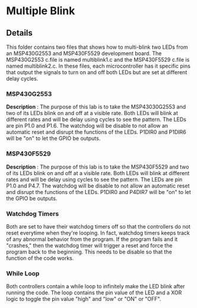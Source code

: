 # Multiple Blink
## Details
This folder contains two files that shows how to multi-blink two LEDs from an MSP430G2553 and MSP430F5529 development board. The MSP430G2553 c.file is named multiblink1.c and the MSP430F5529 c.file is named multiblink2.c. In these files, each microcontroller has it specific pins that output the signals to turn on and off both LEDs but are set at different delay cycles.

### MSP430G2553
**Description** : The purpose of this lab is to take the MSP43030G2553 and two of its LEDs blink on and off at a visible rate. Both LEDs will blink at different rates and will be delay using cycles to see the pattern. The LEDs are pin P1.0 and P1.6. The watchdog will be disable to not allow an automatic reset and disrupt the functions of the LEDs. P1DIR0 and P1DIR6 will be "on" to let the GPIO be outputs.

### MSP430F5529
**Description** : The purpose of this lab is to take the MSP430F5529 and two of its LEDs blink on and off at a visible rate. Both LEDs will blink at different rates and will be delay using cycles to see the pattern. The LEDs are pin P1.0 and P4.7. The watchdog will be disable to not allow an automatic reset and disrupt the functions of the LEDs. P1DIR0 and P4DIR7 will be "on" to let the GPIO be outputs.

### Watchdog Timers
Both are set to have their watchdog timers off so that the controllers do not reset everytime when they're looping. In fact, watchdog timers keeps track of any abnormal behavior from the program. If the program fails and it "crashes," then the watchdog timer will trigger a reset and force the program back to the beginning. This needs to be disable so that the function of the code works.

### While Loop
Both controllers contain a while loop to infinitely make the LED blink after running the code. The loop contains the pin value of the LED and a XOR logic to toggle the pin value "high" and "low" or "ON" or "OFF".

